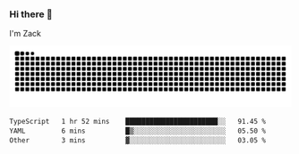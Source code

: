 ### Hi there 👋
I'm Zack

![](https://raw.githubusercontent.com/z4cki/z4cki/refs/heads/output/github-contribution-grid-snake.svg)
<!--START_SECTION:waka-->

```txt
TypeScript   1 hr 52 mins    ███████████████████████░░   91.45 %
YAML         6 mins          █▒░░░░░░░░░░░░░░░░░░░░░░░   05.50 %
Other        3 mins          ▓░░░░░░░░░░░░░░░░░░░░░░░░   03.05 %
```

<!--END_SECTION:waka-->
